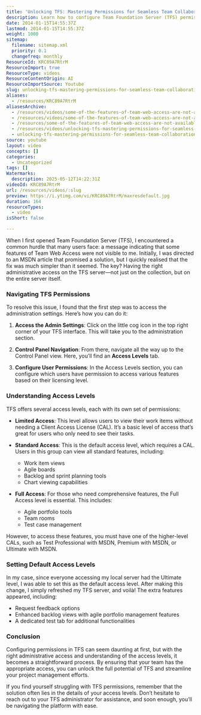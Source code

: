 ```yaml
---
title: 'Unlocking TFS: Mastering Permissions for Seamless Team Collaboration'
description: Learn how to configure Team Foundation Server (TFS) permissions and access levels to enable full feature access and improve team collaboration and project management.
date: 2014-01-15T14:55:37Z
lastmod: 2014-01-15T14:55:37Z
weight: 1000
sitemap:
  filename: sitemap.xml
  priority: 0.1
  changefreq: monthly
ResourceId: KRC89A7RtrM
ResourceImport: true
ResourceType: videos
ResourceContentOrigin: AI
ResourceImportSource: Youtube
slug: unlocking-tfs-mastering-permissions-for-seamless-team-collaboration
aliases:
  - /resources/KRC89A7RtrM
aliasesArchive:
  - /resources/videos/some-of-the-features-of-team-web-access-are-not-available-to-you-in-tfs-
  - /resources/videos/some-of-the-features-of-team-web-access-are-not-available-to-you-in-tfs-2013
  - /resources/some-of-the-features-of-team-web-access-are-not-available-to-you-in-tfs-2013
  - /resources/videos/unlocking-tfs-mastering-permissions-for-seamless-team-collaboration
  - unlocking-tfs-mastering-permissions-for-seamless-team-collaboration
source: youtube
layout: video
concepts: []
categories:
  - Uncategorized
tags: []
Watermarks:
  description: 2025-05-12T14:22:31Z
videoId: KRC89A7RtrM
url: /resources/videos/:slug
preview: https://i.ytimg.com/vi/KRC89A7RtrM/maxresdefault.jpg
duration: 164
resourceTypes:
  - video
isShort: false

---
```

When I first opened Team Foundation Server (TFS), I encountered a common hurdle that many users face: a message indicating that some features of Team Web Access were not visible to me. Initially, I was directed to an MSDN article that promised a solution, but I quickly realised that the fix was much simpler than it seemed. The key? Having the right administrative access on the TFS server—not just on the collection, but on the entire server itself.

### Navigating TFS Permissions

To resolve this issue, I found that the first step was to access the administration settings. Here’s how you can do it:

1. **Access the Admin Settings**: Click on the little cog icon in the top right corner of your TFS interface. This will take you to the administration section.
   
2. **Control Panel Navigation**: From there, navigate all the way up to the Control Panel view. Here, you’ll find an **Access Levels** tab.

3. **Configure User Permissions**: In the Access Levels section, you can configure which users have permission to access various features based on their licensing level.

### Understanding Access Levels

TFS offers several access levels, each with its own set of permissions:

- **Limited Access**: This level allows users to view their work items without needing a Client Access License (CAL). It’s a basic level of access that’s great for users who only need to see their tasks.

- **Standard Access**: This is the default access level, which requires a CAL. Users in this group can view all standard features, including:
  - Work item views
  - Agile boards
  - Backlog and sprint planning tools
  - Chart viewing capabilities

- **Full Access**: For those who need comprehensive features, the Full Access level is essential. This includes:
  - Agile portfolio tools
  - Team rooms
  - Test case management

However, to access these features, you must have one of the higher-level CALs, such as Test Professional with MSDN, Premium with MSDN, or Ultimate with MSDN.

### Setting Default Access Levels

In my case, since everyone accessing my local server had the Ultimate level, I was able to set this as the default access level. After making this change, I simply refreshed my TFS server, and voilà! The extra features appeared, including:

- Request feedback options
- Enhanced backlog views with agile portfolio management features
- A dedicated test tab for additional functionalities

### Conclusion

Configuring permissions in TFS can seem daunting at first, but with the right administrative access and understanding of the access levels, it becomes a straightforward process. By ensuring that your team has the appropriate access, you can unlock the full potential of TFS and streamline your project management efforts.

If you find yourself struggling with TFS permissions, remember that the solution often lies in the details of your access levels. Don’t hesitate to reach out to your TFS administrator for assistance, and soon enough, you’ll be navigating the platform with ease.
